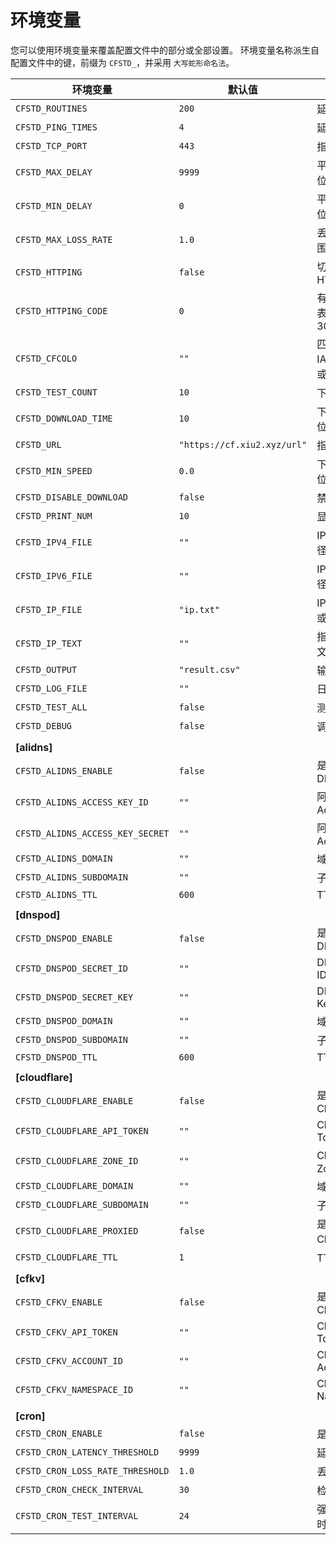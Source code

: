 # 环境变量

您可以使用环境变量来覆盖配置文件中的部分或全部设置。
环境变量名称派生自配置文件中的键，前缀为 `CFSTD_`，并采用 `大写蛇形命名法`。

| 环境变量 | 默认值 | 说明 |
| --- | --- | --- |
| `CFSTD_ROUTINES` | `200` | 延迟测速线程数 |
| `CFSTD_PING_TIMES` | `4` | 延迟测速次数 |
| `CFSTD_TCP_PORT` | `443` | 指定测速端口 |
| `CFSTD_MAX_DELAY` | `9999` | 平均延迟上限，单位毫秒 |
| `CFSTD_MIN_DELAY` | `0` | 平均延迟下限，单位毫秒 |
| `CFSTD_MAX_LOSS_RATE` | `1.0` | 丢包几率上限，范围 0.00~1.00 |
| `CFSTD_HTTPING` | `false` | 切换测速模式为 HTTP |
| `CFSTD_HTTPING_CODE` | `0` | 有效状态代码 (0 表示 200, 301, 302) |
| `CFSTD_CFCOLO` | `""` | 匹配指定地区，IATA 机场地区码或国家/城市码 |
| `CFSTD_TEST_COUNT` | `10` | 下载测速数量 |
| `CFSTD_DOWNLOAD_TIME` | `10` | 下载测速时间，单位秒 |
| `CFSTD_URL` | `"https://cf.xiu2.xyz/url"` | 指定测速地址 |
| `CFSTD_MIN_SPEED` | `0.0` | 下载速度下限，单位 MB/s |
| `CFSTD_DISABLE_DOWNLOAD` | `false` | 禁用下载测速 |
| `CFSTD_PRINT_NUM` | `10` | 显示结果数量 |
| `CFSTD_IPV4_FILE` | `""` | IPv4段数据文件路径或 URL |
| `CFSTD_IPV6_FILE` | `""` | IPv6段数据文件路径或 URL |
| `CFSTD_IP_FILE` | `"ip.txt"` | IP段数据文件路径或 URL |
| `CFSTD_IP_TEXT` | `""` | 指定IP段数据，英文逗号分隔 |
| `CFSTD_OUTPUT` | `"result.csv"` | 输出结果文件 |
| `CFSTD_LOG_FILE` | `""` | 日志文件 |
| `CFSTD_TEST_ALL` | `false` | 测速全部IP |
| `CFSTD_DEBUG` | `false` | 调试输出模式 |
| | | |
| **[alidns]** | | |
| `CFSTD_ALIDNS_ENABLE` | `false` | 是否启用阿里云DNS |
| `CFSTD_ALIDNS_ACCESS_KEY_ID` | `""` | 阿里云AccessKeyID |
| `CFSTD_ALIDNS_ACCESS_KEY_SECRET` | `""` | 阿里云AccessKeySecret |
| `CFSTD_ALIDNS_DOMAIN` | `""` | 域名 |
| `CFSTD_ALIDNS_SUBDOMAIN` | `""` | 子域名 |
| `CFSTD_ALIDNS_TTL` | `600` | TTL |
| | | |
| **[dnspod]** | | |
| `CFSTD_DNSPOD_ENABLE` | `false` | 是否启用DNSPod DNS |
| `CFSTD_DNSPOD_SECRET_ID` | `""` | DNSPod Secret ID |
| `CFSTD_DNSPOD_SECRET_KEY` | `""` | DNSPod Secret Key |
| `CFSTD_DNSPOD_DOMAIN` | `""` | 域名 |
| `CFSTD_DNSPOD_SUBDOMAIN` | `""` | 子域名 |
| `CFSTD_DNSPOD_TTL` | `600` | TTL |
| | | |
| **[cloudflare]** | | |
| `CFSTD_CLOUDFLARE_ENABLE` | `false` | 是否启用Cloudflare DNS |
| `CFSTD_CLOUDFLARE_API_TOKEN` | `""` | Cloudflare API Token |
| `CFSTD_CLOUDFLARE_ZONE_ID` | `""` | Cloudflare 域名 Zone ID |
| `CFSTD_CLOUDFLARE_DOMAIN` | `""` | 域名 |
| `CFSTD_CLOUDFLARE_SUBDOMAIN` | `""` | 子域名 |
| `CFSTD_CLOUDFLARE_PROXIED` | `false` | 是否开启Cloudflare代理 |
| `CFSTD_CLOUDFLARE_TTL` | `1` | TTL (1为自动) |
| | | |
| **[cfkv]** | | |
| `CFSTD_CFKV_ENABLE` | `false` | 是否启用Cloudflare KV |
| `CFSTD_CFKV_API_TOKEN` | `""` | Cloudflare API Token |
| `CFSTD_CFKV_ACCOUNT_ID` | `""` | Cloudflare Account ID |
| `CFSTD_CFKV_NAMESPACE_ID` | `""` | Cloudflare KV Namespace ID |
| | | |
| **[cron]** | | |
| `CFSTD_CRON_ENABLE` | `false` | 是否启用定时任务 |
| `CFSTD_CRON_LATENCY_THRESHOLD` | `9999` | 延迟阈值(毫秒) |
| `CFSTD_CRON_LOSS_RATE_THRESHOLD` | `1.0` | 丢包率阈值 |
| `CFSTD_CRON_CHECK_INTERVAL` | `30` | 检测间隔(分钟) |
| `CFSTD_CRON_TEST_INTERVAL` | `24` | 强制刷新间隔(小时) |